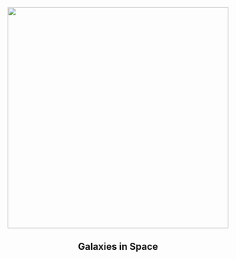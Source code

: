 
<p align="center"><img src="https://apod.nasa.gov/apod/image/2503/iss072e574593_DonPetit1024.jpg" width="500" height="500"></p>
<h2 align="center"> Galaxies in Space </h2>
